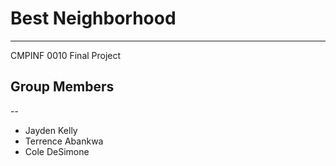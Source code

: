 # Best Neighborhood
---
CMPINF 0010 Final Project

## Group Members
--
- Jayden Kelly
- Terrence Abankwa
- Cole DeSimone
